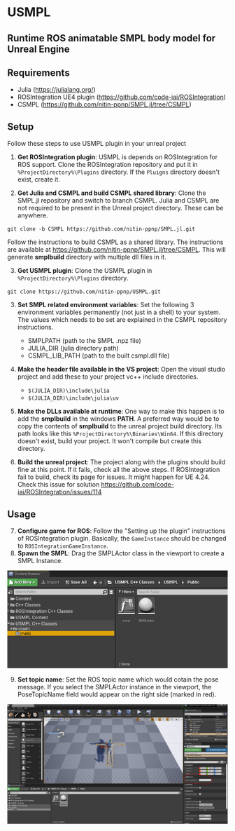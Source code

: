 # USMPL

## Runtime ROS animatable SMPL body model for Unreal Engine

## Requirements
- Julia (https://julialang.org/)
- ROSIntegration UE4 plugin (https://github.com/code-iai/ROSIntegration)
- CSMPL (https://github.com/nitin-ppnp/SMPL.jl/tree/CSMPL)

## Setup
Follow these steps to use USMPL plugin in your unreal project

1. **Get ROSIntegration plugin**: USMPL is depends on ROSIntegration for ROS support. Clone the ROSIntegration repository and put it in `%ProjectDirectory%\Plugins` directory. If the `Pluigns` directory doesn't exist, create it.

2. **Get Julia and CSMPL and build CSMPL shared library**: Clone the SMPL.jl repository and switch to branch CSMPL. Julia and CSMPL are not required to be present in the Unreal project directory. These can be anywhere.
```
git clone -b CSMPL https://github.com/nitin-ppnp/SMPL.jl.git
``` 
Follow the instructions to build CSMPL as a shared library. The instructions are available at https://github.com/nitin-ppnp/SMPL.jl/tree/CSMPL. This will generate **smplbuild** directory with multiple dll files in it.

3. **Get USMPL plugin**: Clone the USMPL plugin in `%ProjectDirectory%\Plugins` directory.
```
git clone https://github.com/nitin-ppnp/USMPL.git
```
3. **Set SMPL related environment variables**: Set the following 3 environment variables permanently (not just in a shell) to your system. The values which needs to be set are explained in the CSMPL repository instructions. 

    - SMPLPATH (path to the SMPL .npz file)
    - JULIA_DIR (julia directory path)
    - CSMPL_LIB_PATH (path to the built csmpl.dll file)

4. **Make the header file available in the VS project**: Open the visual studio project and add these to your project vc++ include directories.

    - `$(JULIA_DIR)\include\julia`
    - `$(JULIA_DIR)\include\julia\uv`

5. **Make the DLLs available at runtime**: One way to make this happen is to add the **smplbuild** in the windows **PATH**. A preferred way would be to copy the contents of **smplbuild** to the unreal project build directory. Its path looks like this `%ProjectDirectory%\Binaries\Win64`. If this directory doesn't exist, build your project. It won't compile but create this directory.

6. **Build the unreal project**: The project along with the plugins should build fine at this point. If it fails, check all the above steps. If ROSIntegration fail to build, check its page for issues. It might happen for UE 4.24. Check this issue for solution https://github.com/code-iai/ROSIntegration/issues/114

## Usage
7. **Configure game for ROS**: Follow the "Setting up the plugin" instructions of ROSIntegration plugin. Basically, the `GameInstance` should be changed to `ROSIntegrationGameInstance`.
8. **Spawn the SMPL**: Drag the SMPLActor class in the viewport to create a SMPL Instance.

![](Resources/SMPLClass.png?raw=true)

9. **Set topic name**: Set the ROS topic name which would cotain the pose message. If you select the SMPLActor instance in the viewport, the PoseTopicName field would appear on the right side (marked in red).

![](Resources/PoseTopicName.png?raw=true)